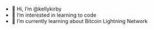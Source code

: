 - 👋 Hi, I’m @kellykirby
- 👀 I’m interested in learning to code
- 🌱 I’m currently learning about Bitcoin Lightning Network

<!---
kellykirby/kellykirby is a ✨ special ✨ repository because its `README.md` (this file) appears on your GitHub profile.
You can click the Preview link to take a look at your changes.
--->
